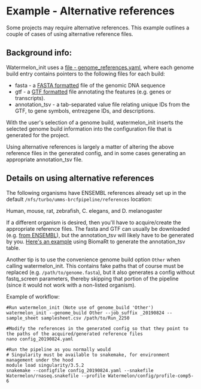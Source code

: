# Example - Alternative references

Some projects may require alternative references. This example outlines a couple of cases of using alternative reference files.

## Background info:

Watermelon_init uses a [file - genome_references.yaml](config/genome_references.yaml), where each genome build entry contains pointers to the following files for each build:

* fasta - a [FASTA formatted](https://zhanglab.ccmb.med.umich.edu/FASTA/) file of the genomic DNA sequence
* gtf - a [GTF formatted](https://ensembl.org/info/website/upload/gff.html) file annotating the features (e.g. genes or transcripts).
* annotation_tsv - a tab-separated value file relating unique IDs from the GTF, to gene symbols, entrezgene IDs, and descriptions.

With the user's selection of a genome build, watermelon_init inserts the selected genome build information into the configuration file that is generated for the project.

Using alternative references is largely a matter of altering the above reference files in the generated config, and in some cases generating an appropriate annotation_tsv file.

## Details on using alternative references

The following organisms have ENSEMBL references already set up in the default `/nfs/turbo/umms-brcfpipeline/references` location:

Human, mouse, rat, zebrafish, C. elegans, and D. melanogaster

If a different organism is desired, then you'll have to acquire/create the appropriate reference files. The fasta and GTF can usually be downloaded (e.g. [from ENSEMBL](https://ensembl.org/info/data/ftp/index.html)), but the annotation_tsv will likely have to be generated by you. [Here's an example](doc/generating_annotation_tsv.md) using BiomaRt to generate the annotation_tsv table.

Another tip is to use the convenience genome build option `Other` when calling watermelon_init. This contains fake paths that of course must be replaced (e.g. `/path/to/genome.fasta`), but it also generates a config without fastq_screen parameters, thereby skipping that portion of the pipeline (since it would not work with a non-listed organism).



Example of workflow:

    #Run watermelon_init (Note use of genome_build 'Other')
    watermelon_init --genome_build Other --job_suffix _20190824 --sample_sheet samplesheet.csv /path/to/Run_2250

    #Modify the references in the generated config so that they point to the paths of the acquired/generated reference files
    nano config_20190824.yaml

    #Run the pipeline as you normally would
    # Singularity must be available to snakemake, for environment management under the hood
    module load singularity/3.5.2
    snakemake --configfile config_20190824.yaml --snakefile Watermelon/rnaseq.snakefile --profile Watermelon/config/profile-comp5-6
